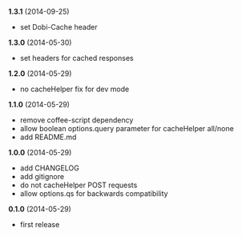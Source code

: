 **1.3.1** (2014-09-25)

 - set Dobi-Cache header

**1.3.0** (2014-05-30)

 - set headers for cached responses

**1.2.0** (2014-05-29)

 - no cacheHelper fix for dev mode

**1.1.0** (2014-05-29)

 - remove coffee-script dependency
 - allow boolean options.query parameter for cacheHelper all/none
 - add README.md

**1.0.0** (2014-05-29)

 - add CHANGELOG
 - add gitignore
 - do not cacheHelper POST requests
 - allow options.qs for backwards compatibility

**0.1.0** (2014-05-29)

 - first release
